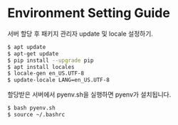 # Environment Setting Guide

서버 할당 후 패키지 관리자 update 및 locale 설정하기.

```bash
$ apt update
$ apt-get update
$ pip install --upgrade pip
$ apt install locales
$ locale-gen en_US.UTF-8
$ update-locale LANG=en_US.UTF-8
```

할당받은 서버에서 pyenv.sh을 실행하면 pyenv가 설치됩니다.

```bash
$ bash pyenv.sh
$ source ~/.bashrc
```

